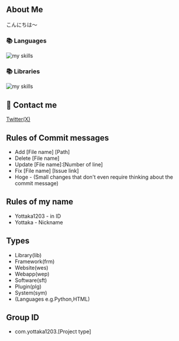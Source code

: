 ## About Me
こんにちは～<br>
### 📚 Languages
<img alt="my skills" src="https://skillicons.dev/icons?theme=&perline=8&i=html,css,js,cs,java,python" /> <br>
### 📚 Libraries
<img alt="my skills" src="https://skillicons.dev/icons?theme=&perline=8&i=bootstrap" /> <br>
## 📨 Contact me
[Twitter(X)](https://twitter.com/yottaka1203)
## Rules of Commit messages
- Add [File name] [Path]
- Delete [File name]
- Update [File name]:[Number of line]
- Fix [File name] [Issue link]
- Hoge - (Small changes that don't even require thinking about the commit message)
## Rules of my name
- Yottaka1203 - in ID
- Yottaka - Nickname
## Types
- Library(lib)
- Framework(frm)
- Website(wes)
- Webapp(wep)
- Software(sft)
- Plugin(plg)
- System(sym)
- (Languages e.g.Python,HTML)
## Group ID
- com.yottaka1203.[Project type]
